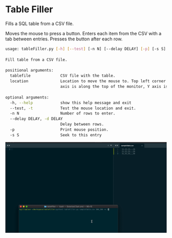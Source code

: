 # Table Filler
Fills a SQL table from a CSV file.

Moves the mouse to press a button. Enters each item from the CSV with a tab between entries.
Presses the button after each row.

``` bash
usage: tableFiller.py [-h] [--test] [-n N] [--delay DELAY] [-p] [-s S] tablefile location

Fill table from a CSV file.

positional arguments:
  tablefile             CSV file with the table.
  location              Location to move the mouse to. Top left corner of screen is 0_0, bottom right is 1919_1079. X
                        axis is along the top of the monitor, Y axis is along the left. eg: 100_100

optional arguments:
  -h, --help            show this help message and exit
  --test, -t            Test the mouse location and exit.
  -n N                  Number of rows to enter.
  --delay DELAY, -d DELAY
                        Delay between rows.
  -p                    Print mouse position.
  -s S                  Seek to this entry
```


![alt text](tableFiller.gif)